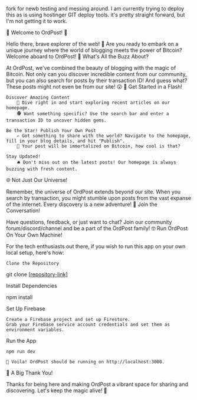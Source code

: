 fork for newb testing and messing around.
I am currently trying to deploy this as is using hostinger GIT deploy tools. it's pretty straight forward, but I'm not getting it to work. 

🌟 Welcome to OrdPost! 🌟

Hello there, brave explorer of the web! 🚀 Are you ready to embark on a unique journey where the world of blogging meets the power of Bitcoin? Welcome aboard to OrdPost!
🎉 What's All the Buzz About?

At OrdPost, we've combined the beauty of blogging with the magic of Bitcoin. Not only can you discover incredible content from our community, but you can also search for posts by their transaction ID! And guess what? These posts might not even be from our site! 😲
🚀 Get Started in a Flash!

    Discover Amazing Content
        📜 Dive right in and start exploring recent articles on our homepage.
        🕵️ Want something specific? Use the search bar and enter a transaction ID to uncover hidden gems.

    Be the Star! Publish Your Own Post
        ✍️ Got something to share with the world? Navigate to the homepage, fill in your blog details, and hit "Publish".
        🚀 Your post will be immortalized on Bitcoin, how cool is that?

    Stay Updated!
        🛎️ Don't miss out on the latest posts! Our homepage is always buzzing with fresh content.

🌐 Not Just Our Universe!

Remember, the universe of OrdPost extends beyond our site. When you search by transaction, you might stumble upon posts from the vast expanse of the internet. Every discovery is a new adventure!
💬 Join the Conversation!

Have questions, feedback, or just want to chat? Join our community forum/discord/channel and be a part of the OrdPost family!
🤓 Run OrdPost On Your Own Machine!

For the tech enthusiasts out there, if you wish to run this app on your own local setup, here's how:

    Clone the Repository


git clone [[repository-link]](https://github.com/ZacharyWeiner/ord-post)

Install Dependencies

npm install

Set Up Firebase

    Create a Firebase project and set up Firestore.
    Grab your Firebase service account credentials and set them as environment variables.

Run the App

    npm run dev

    🎉 Voila! OrdPost should be running on http://localhost:3000.

🙌 A Big Thank You!

Thanks for being here and making OrdPost a vibrant space for sharing and discovering. Let's keep the magic alive! 🌌
